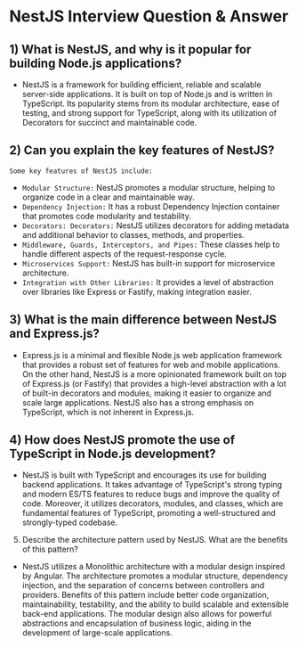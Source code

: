 # NestJS Interview Question & Answer

## 1) What is NestJS, and why is it popular for building Node.js applications?

  - NestJS is a framework for building efficient, reliable and scalable server-side applications. It is built on top of Node.js and is written in TypeScript. Its popularity stems from its modular architecture, ease of testing, and strong support for TypeScript, along with its utilization of Decorators for succinct and maintainable code.

## 2) Can you explain the key features of NestJS?

`Some key features of NestJS include:`
- `Modular Structure:` NestJS promotes a modular structure, helping to organize code in a clear and maintainable way.
- `Dependency Injection:` It has a robust Dependency Injection container that promotes code modularity and testability.
- `Decorators: Decorators:` NestJS utilizes decorators for adding metadata and additional behavior to classes, methods, and properties.
- `Middleware, Guards, Interceptors, and Pipes:` These classes help to handle different aspects of the request-response cycle.
- `Microservices Support:` NestJS has built-in support for microservice architecture.
- `Integration with Other Libraries:` It provides a level of abstraction over libraries like Express or Fastify, making integration easier.

## 3) What is the main difference between NestJS and Express.js?
  - Express.js is a minimal and flexible Node.js web application framework that provides a robust set of features for web and mobile applications. On the other hand, NestJS is a more opinionated framework built on top of Express.js (or Fastify) that provides a high-level abstraction with a lot of built-in decorators and modules, making it easier to organize and scale large applications. NestJS also has a strong emphasis on TypeScript, which is not inherent in Express.js.

## 4) How does NestJS promote the use of TypeScript in Node.js development?
 - NestJS is built with TypeScript and encourages its use for building backend applications. It takes advantage of TypeScript's strong typing and modern ES/TS features to reduce bugs and improve the quality of code. Moreover, it utilizes decorators, modules, and classes, which are fundamental features of TypeScript, promoting a well-structured and strongly-typed codebase.

5) Describe the architecture pattern used by NestJS. What are the benefits of this pattern?
 - NestJS utilizes a Monolithic architecture with a modular design inspired by Angular. The architecture promotes a modular structure, dependency injection, and the separation of concerns between controllers and providers. Benefits of this pattern include better code organization, maintainability, testability, and the ability to build scalable and extensible back-end applications. The modular design also allows for powerful abstractions and encapsulation of business logic, aiding in the development of large-scale applications.
